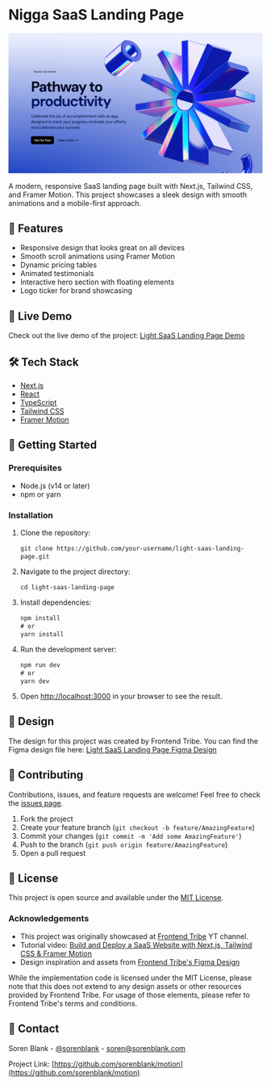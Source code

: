 # Nigga SaaS Landing Page

![Nigga SaaS Landing Page Preview](/public/og-image.png)

A modern, responsive SaaS landing page built with Next.js, Tailwind CSS, and Framer Motion. This project showcases a sleek design with smooth animations and a mobile-first approach.

## 🌟 Features

- Responsive design that looks great on all devices
- Smooth scroll animations using Framer Motion
- Dynamic pricing tables
- Animated testimonials
- Interactive hero section with floating elements
- Logo ticker for brand showcasing

## 🚀 Live Demo

Check out the live demo of the project: [Light SaaS Landing Page Demo](https://your-demo-url-here.com)

## 🛠 Tech Stack

- [Next.js](https://nextjs.org/)
- [React](https://reactjs.org/)
- [TypeScript](https://www.typescriptlang.org/)
- [Tailwind CSS](https://tailwindcss.com/)
- [Framer Motion](https://www.framer.com/motion/)

## 🏁 Getting Started

### Prerequisites

- Node.js (v14 or later)
- npm or yarn

### Installation

1. Clone the repository:

   ```
   git clone https://github.com/your-username/light-saas-landing-page.git
   ```

2. Navigate to the project directory:

   ```
   cd light-saas-landing-page
   ```

3. Install dependencies:

   ```
   npm install
   # or
   yarn install
   ```

4. Run the development server:

   ```
   npm run dev
   # or
   yarn dev
   ```

5. Open [http://localhost:3000](http://localhost:3000) in your browser to see the result.

## 🎨 Design

The design for this project was created by Frontend Tribe. You can find the Figma design file here:
[Light SaaS Landing Page Figma Design](https://lp.frontendtribe.com/light-saas-landing-page-resource-bundle)

## 🤝 Contributing

Contributions, issues, and feature requests are welcome! Feel free to check the [issues page](https://github.com/sorenblank/light-saas-landing-page/issues).

1. Fork the project
2. Create your feature branch (`git checkout -b feature/AmazingFeature`)
3. Commit your changes (`git commit -m 'Add some AmazingFeature'`)
4. Push to the branch (`git push origin feature/AmazingFeature`)
5. Open a pull request

## 📝 License

This project is open source and available under the [MIT License]().

### Acknowledgements

- This project was originally showcased at [Frontend Tribe](https://www.youtube.com/@frontend-tribe) YT channel.
- Tutorial video: [Build and Deploy a SaaS Website with Next.js, Tailwind CSS & Framer Motion](https://www.youtube.com/watch?v=7hi5zwO75yc)
- Design inspiration and assets from [Frontend Tribe's Figma Design](https://lp.frontendtribe.com/light-saas-landing-page-resource-bundle)

While the implementation code is licensed under the MIT License, please note that this does not extend to any design assets or other resources provided by Frontend Tribe. For usage of those elements, please refer to Frontend Tribe's terms and conditions.

## 📧 Contact

Soren Blank - [@sorenblank](https://sorenblank.com) - soren@sorenblank.com

Project Link: [https://github.com/sorenblank/motion](https://github.com/sorenblank/motion)
